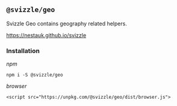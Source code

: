 ## `@svizzle/geo`

Svizzle Geo contains geography related helpers.

https://nestauk.github.io/svizzle

### Installation

*npm*

`npm i -S @svizzle/geo`

*browser*

`<script src="https://unpkg.com/@svizzle/geo/dist/browser.js">`
